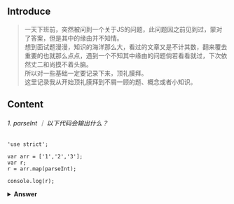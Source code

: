 ## Introduce
> 一天下班前，突然被问到一个关于JS的问题，此问题因之前见到过，蒙对了答案，但是其中的缘由并不知情。    
> 想到面试题漫漫，知识的海洋那么大，看过的文章又是不计其数，翻来覆去重要的也就那么点点，遇到一个不知其中缘由的问题倘若看看就过，下次依然丈二和尚摸不着头脑。  
> 所以对一些基础一定要记录下来，顶礼膜拜。    
> 这里记录我从开始顶礼膜拜到不屑一顾的题、概念或者小知识。  

## Content

###### 1. parseInt ｜ 以下代码会输出什么？

```
'use strict';

var arr = ['1','2','3'];
var r;
r = arr.map(parseInt);

console.log(r);
```


<details><summary><b>Answer</b></summary>
<p>

#### Answer: [1,NaN,NaN]
> 具体解题思路：
>
> 我们先来看map的定义和用法：   
> map()方法返回一个新数组，数组中的元素为原始数组元素调用函数处理后的值。      
> map()方法按照原始数组元素顺序依次处理元素。   
> 两点需要注意：map()不会对空数组进行检测、map()不会改变原始数组。  
> 语法：array.map(function(currentValue[, index[, array]]),thisValue)   
>
> 接着，我们来看parseInt函数。      
> parseInt的定义是用于解析一个字符串，并返回一个整数:       
> parseInt(string,radix),其中radix可选      
> （radix可填写值介于2～36，若省略该参数或者值为0，则数字将以10进制来解析，若小于2或者大于36，返回NaN）。    
>
> 然后查看上述代码 arr.map(parseInt),我们知道这里表示的是： 
> ```
> arr.map(function(currentValue,index,arr){
>    parseInt(currentValue,index.arr)
> })
> ```
> parseInt需要两个参数，会将arr参数忽略掉，因此，最终的处理过程是：           
> parseInt("1",0)、parseInt("2",1)、parseInt("3",2).     
> 根据上面我们的分析第一个正确，第二个由于radix是1--小于2，返回NaN，第三个由于“3”它不是一个合格的二进制，因此同样返回NaN。
>
> 最后我们给出解决方案：
> ```
> 'use strict';
> 
> var arr = ['1', '2', '3'];
> var r;
> r = arr.map(function parseInt2(x) {
>     return parseInt(x);
> });
> console.log(r);
> ```
> 或者：    
> ```
> 'use strict';
> 
> var arr = ['1', '2', '3'];
> var r;
> r = arr.map(Number);
> console.log(r);
> ```
> 以上就是本道题的心路历程。
</p>
</details>